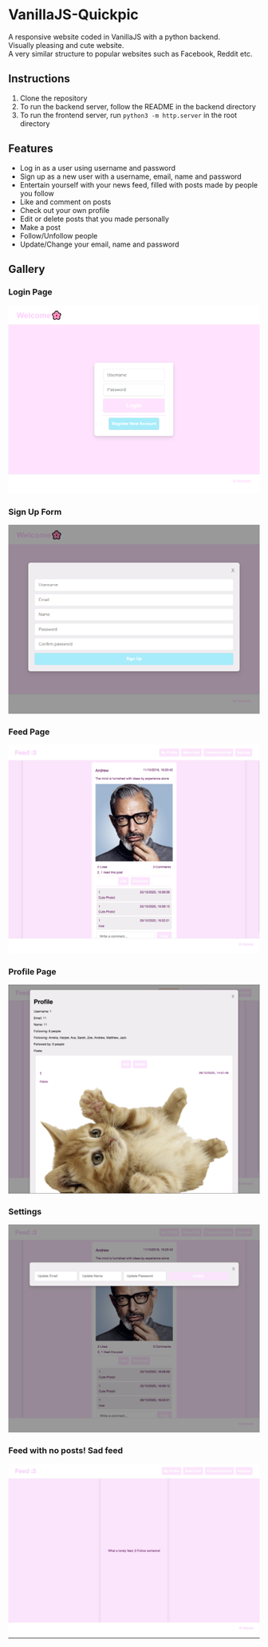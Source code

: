 # VanillaJS-Quickpic
A responsive website coded in VanillaJS with a python backend.  
Visually pleasing and cute website.  
A very similar structure to popular websites such as Facebook, Reddit etc.   

## Instructions
1. Clone the repository
2. To run the backend server, follow the README in the backend directory
3. To run the frontend server, run `python3 -m http.server` in the root directory

## Features
- Log in as a user using username and password
- Sign up as a new user with a username, email, name and password
- Entertain yourself with your news feed, filled with posts made by people you follow
- Like and comment on posts
- Check out your own profile
- Edit or delete posts that you made personally
- Make a post
- Follow/Unfollow people 
- Update/Change your email, name and password 

## Gallery
### Login Page
![Login Page](screenshots/login.PNG)

### Sign Up Form
![Sign Up Form](screenshots/signup.PNG)

### Feed Page
![Feed](screenshots/feed.png)

### Profile Page
![Profile Page](screenshots/profile.png)

### Settings
![Settings](screenshots/settings.png)

### Feed with no posts! Sad feed
![Lonely Feed](screenshots/lonelyfeed.png)
